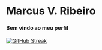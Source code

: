 <h1>Marcus V. Ribeiro</h1>

<h4>Bem vindo ao meu perfil</h4>
<a href="https://git.io/streak-stats"><img src="https://streak-stats.demolab.com?user=Marcu0&theme=black-ice&hide_border=true&locale=pt_BR&date_format=j%20M%5B%20Y%5D&mode=weekly" alt="GitHub Streak" /></a>
